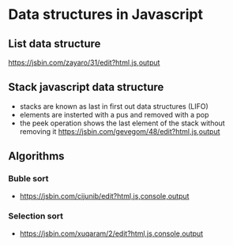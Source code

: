 # Data structures in Javascript

## List data structure
https://jsbin.com/zayaro/31/edit?html,js,output

## Stack javascript data structure
- stacks are known as last in first out data structures (LIFO)
- elements are insterted with a pus and removed with a pop
- the peek operation shows the last element of the stack without removing it
https://jsbin.com/gevegom/48/edit?html,js,output

## Algorithms
### Buble sort
- https://jsbin.com/cijunib/edit?html,js,console,output

### Selection sort
- https://jsbin.com/xuqaram/2/edit?html,js,console,output
